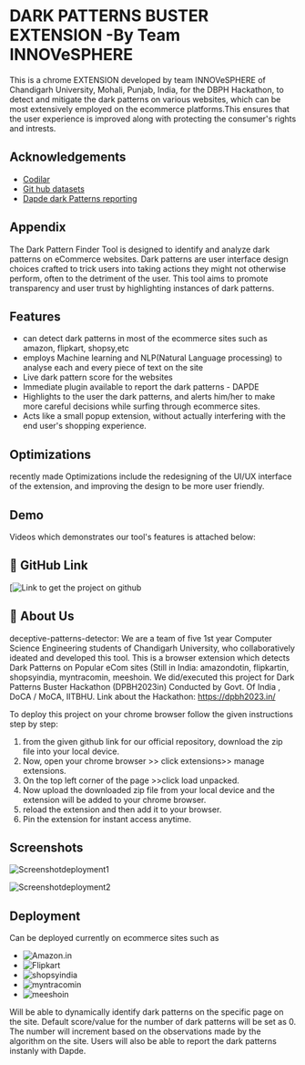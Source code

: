 # DARK PATTERNS BUSTER EXTENSION -By Team INNOVeSPHERE
This is a chrome EXTENSION developed by team INNOVeSPHERE of Chandigarh University, Mohali, Punjab, India, for the DBPH Hackathon, to detect and mitigate the dark patterns on various websites, which can be most extensively employed on the ecommerce platforms.This ensures that the user experience is improved along with protecting the consumer's rights and intrests.
## Acknowledgements

 - [Codilar](https://www.codilar.com/dark-pattern-and-its-impact-on-ecommerce/)
 - [Git hub datasets](https://github.com/yamanalab/ec-darkpattern/tree/master/darkpattern-auto-detection-classical)
 - [Dapde dark Patterns reporting](https://github.com/Dapde/Pattern-Highlighter#video-and-screenshots)
## Appendix

The Dark Pattern Finder Tool is designed to identify and analyze dark patterns on eCommerce websites. Dark patterns are user interface design choices crafted to trick users into taking actions they might not otherwise perform, often to the detriment of the user. This tool aims to promote transparency and user trust by highlighting instances of dark patterns.

## Features

- can detect dark patterns in most of the ecommerce sites such as amazon, flipkart, shopsy,etc
- employs Machine learning and NLP(Natural Language processing) to analyse each and every piece of text on the site
- Live dark pattern score for the websites
- Immediate plugin available to report the dark patterns - DAPDE
- Highlights to the user the dark patterns, and alerts him/her to make more careful decisions while surfing through ecommerce sites.
- Acts like a small popup extension, without actually interfering with the end user's shopping experience.


## Optimizations

recently made Optimizations include the redesigning of the UI/UX interface of the extension, and improving the design to be more user friendly.

## Demo

Videos which demonstrates our tool's features is attached below:





## 🔗 GitHub Link
[![Link to get the project on github](https://github.com/howdysukh/deceptive-patterns-detector)

## 🚀 About Us
deceptive-patterns-detector:
We are a team of five 1st year Computer Science Engineering students of Chandigarh University, who collaboratively ideated and developed this tool.
This is a browser extension which detects Dark Patterns on Popular eCom sites (Still in India: amazondotin, flipkartin, shopsyindia, myntracomin, meeshoin. We did/executed this project for Dark Patterns Buster Hackathon (DPBH2023in) Conducted by Govt. Of India , DoCA / MoCA, IITBHU.
Link about the Hackathon: https://dpbh2023.in/

To deploy this project on your chrome browser follow the given instructions step by step:
1) from the given github link for our official repository, download the zip file into your local device.
2) Now, open your chrome browser >> click extensions>> manage extensions.
3) On the top left corner of the page >>click load unpacked.
4) Now upload the downloaded zip file from your local device and the extension will be added to your chrome browser.
5) reload the extension and then add it to your browser.
6) Pin the extension for instant access anytime.

## Screenshots
![Screenshotdeployment1](https://github.com/howdysukh/deceptive-patterns-detector/assets/151936235/1630f918-1ed8-4766-b6df-9e1b5ffee538)

![Screenshotdeployment2](https://github.com/howdysukh/deceptive-patterns-detector/assets/151936235/f2f67e95-01a6-4eaa-9414-72111055de8f)

## Deployment

Can be deployed currently on ecommerce sites such as 
- ![Amazon.in](https://www.amazon.in)
- ![Flipkart](https://www.flipkart.com)
- ![shopsyindia](https://shopsy.in)
- ![myntracomin](https://myntra.com)
- ![meeshoin](https://meesho.com)

Will be able to dynamically identify dark patterns on the specific page on the site. Default score/value for the number of dark patterns will be set as 0. The number will increment based on the observations made by the algorithm on the site. Users will also be able to report the dark  patterns instanly with Dapde.










